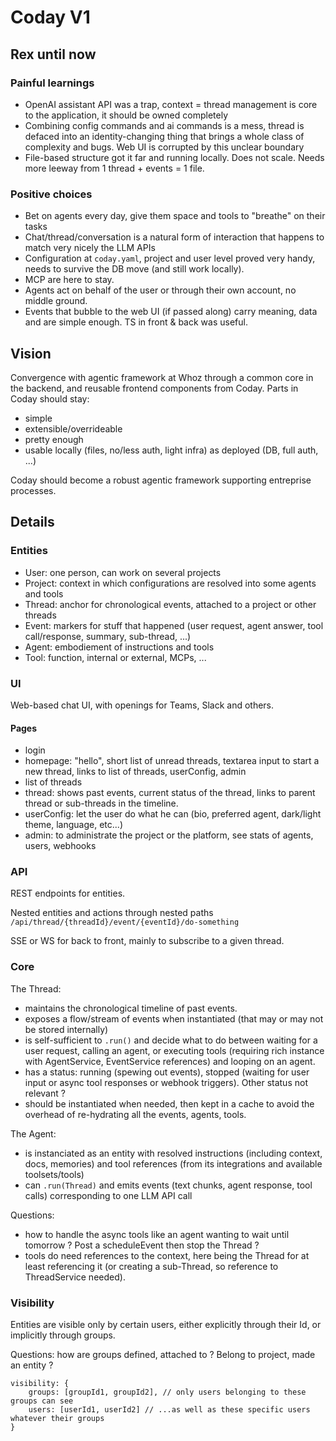 # Coday V1

## Rex until now

### Painful learnings
- OpenAI assistant API was a trap, context = thread management is core to the application, it should be owned completely
- Combining config commands and ai commands is a mess, thread is defaced into an identity-changing thing that brings a whole class of complexity and bugs. Web UI is corrupted by this unclear boundary
- File-based structure got it far and running locally. Does not scale. Needs more leeway from 1 thread + events = 1 file.

### Positive choices
- Bet on agents every day, give them space and tools to "breathe" on their tasks
- Chat/thread/conversation is a natural form of interaction that happens to match very nicely the LLM APIs
- Configuration at `coday.yaml`, project and user level proved very handy, needs to survive the DB move (and still work locally).
- MCP are here to stay.
- Agents act on behalf of the user or through their own account, no middle ground.
- Events that bubble to the web UI (if passed along) carry meaning, data and are simple enough. TS in front & back was useful.

## Vision

Convergence with agentic framework at Whoz through a common core in the backend, and reusable frontend components from Coday. Parts in Coday should stay:

- simple
- extensible/overrideable
- pretty enough
- usable locally (files, no/less auth, light infra) as deployed (DB, full auth, ...)

Coday should become a robust agentic framework supporting entreprise processes.

## Details

### Entities

- User: one person, can work on several projects
- Project: context in which configurations are resolved into some agents and tools
- Thread: anchor for chronological events, attached to a project or other threads
- Event: markers for stuff that happened (user request, agent answer, tool call/response, summary, sub-thread, ...)
- Agent: embodiement of instructions and tools
- Tool: function, internal or external, MCPs, ...

### UI

Web-based chat UI, with openings for Teams, Slack and others.

#### Pages

- login
- homepage: "hello", short list of unread threads, textarea input to start a new thread, links to list of threads, userConfig, admin
- list of threads
- thread: shows past events, current status of the thread, links to parent thread or sub-threads in the timeline.
- userConfig: let the user do what he can (bio, preferred agent, dark/light theme, language, etc...)
- admin: to administrate the project or the platform, see stats of agents, users, webhooks

### API

REST endpoints for entities.

Nested entities and actions through nested paths `/api/thread/{threadId}/event/{eventId}/do-something`

SSE or WS for back to front, mainly to subscribe to a given thread.

### Core

The Thread:
- maintains the chronological timeline of past events.
- exposes a flow/stream of events when instantiated (that may or may not be stored internally)
- is self-sufficient to `.run()` and decide what to do between waiting for a user request, calling an agent, or executing tools (requiring rich instance with AgentService, EventService references) and looping on an agent.
- has a status: running (spewing out events), stopped (waiting for user input or async tool responses or webhook triggers). Other status not relevant ?
- should be instantiated when needed, then kept in a cache to avoid the overhead of re-hydrating all the events, agents, tools.

The Agent:
- is instanciated as an entity with resolved instructions (including context, docs, memories) and tool references (from its integrations and available toolsets/tools)
- can `.run(Thread)` and emits events (text chunks, agent response, tool calls) corresponding to one LLM API call

Questions:
- how to handle the async tools like an agent wanting to wait until tomorrow ? Post a scheduleEvent then stop the Thread ?
- tools do need references to the context, here being the Thread for at least referencing it (or creating a sub-Thread, so reference to ThreadService needed).

### Visibility

Entities are visible only by certain users, either explicitly through their Id, or implicitly through groups. 

Questions: how are groups defined, attached to ? Belong to project, made an entity ?

```
visibility: {
    groups: [groupId1, groupId2], // only users belonging to these groups can see
    users: [userId1, userId2] // ...as well as these specific users whatever their groups
}
```